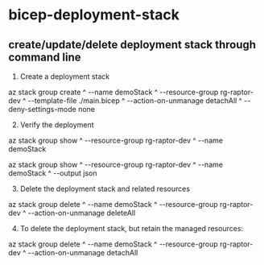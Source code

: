 # bicep-deployment-stack
## create/update/delete deployment stack through command line

1) Create a deployment stack

az stack group create ^
   --name demoStack ^
   --resource-group rg-raptor-dev ^
   --template-file ./main.bicep ^
   --action-on-unmanage detachAll ^
   --deny-settings-mode none

2) Verify the deployment

az stack group show ^
  --resource-group rg-raptor-dev ^
  --name demoStack

az stack group show ^
  --resource-group rg-raptor-dev ^
  --name demoStack ^
  --output json


3) Delete the deployment stack and related resources

az stack group delete ^
  --name demoStack ^
  --resource-group rg-raptor-dev ^
  --action-on-unmanage deleteAll

4) To delete the deployment stack, but retain the managed resources:

az stack group delete ^
  --name demoStack ^
  --resource-group rg-raptor-dev ^
  --action-on-unmanage detachAll
